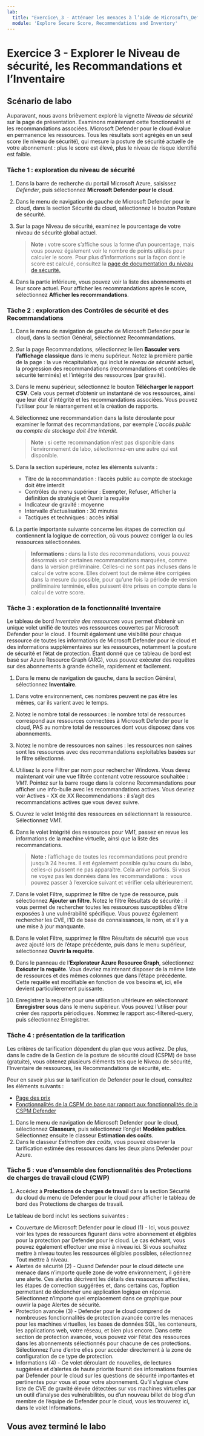 ```yaml
---
lab:
  title: "Exercice\_3 - Atténuer les menaces à l’aide de Microsoft\_Defender\_pour\_le\_cloud"
  module: 'Explore Secure Score, Recommendations and Inventory'
---
```


# Exercice 3 - Explorer le Niveau de sécurité, les Recommandations et l’Inventaire

## Scénario de labo

Auparavant, nous avons brièvement exploré la vignette *Niveau de sécurité* sur la page de présentation. Examinons maintenant cette fonctionnalité et les recommandations associées. Microsoft Defender pour le cloud évalue en permanence les ressources. Tous les résultats sont agrégés en un seul score (le niveau de sécurité), qui mesure la posture de sécurité actuelle de votre abonnement : plus le score est élevé, plus le niveau de risque identifié est faible.

### Tâche 1 : exploration du niveau de sécurité

1. Dans la barre de recherche du portail Microsoft Azure, saisissez *Defender*, puis sélectionnez **Microsoft Defender pour le cloud**.

1. Dans le menu de navigation de gauche de Microsoft Defender pour le cloud, dans la section Sécurité du cloud, sélectionnez le bouton Posture de sécurité.

1. Sur la page Niveau de sécurité, examinez le pourcentage de votre niveau de sécurité global actuel.

    >**Note :** votre score s’affiche sous la forme d’un pourcentage, mais vous pouvez également voir le nombre de points utilisés pour calculer le score. Pour plus d’informations sur la façon dont le score est calculé, consultez la [page de documentation du niveau de sécurité.](https://docs.microsoft.com/azure/security-center/secure-score-security-controls#how-your-secure-score-is-calculated)

1. Dans la partie inférieure, vous pouvez voir la liste des abonnements et leur score actuel. Pour afficher les recommandations après le score, sélectionnez **Afficher les recommandations**.

### Tâche 2 : exploration des Contrôles de sécurité et des Recommandations

1. Dans le menu de navigation de gauche de Microsoft Defender pour le cloud, dans la section Général, sélectionnez Recommandations.

1. Sur la page Recommandations, sélectionnez le lien **Basculer vers l’affichage classique** dans le menu supérieur. Notez la première partie de la page : la vue récapitulative, qui inclut le *niveau de sécurité* actuel, la progression des recommandations (recommandations et contrôles de sécurité terminés) et l’intégrité des ressources (par gravité).

1. Dans le menu supérieur, sélectionnez le bouton **Télécharger le rapport CSV**. Cela vous permet d’obtenir un instantané de vos ressources, ainsi que leur état d’intégrité et les recommandations associées. Vous pouvez l’utiliser pour le réarrangement et la création de rapports.

1. Sélectionnez une recommandation dans la liste déroulante pour examiner le format des recommandations, par exemple *L’accès public au compte de stockage doit être interdit*. 

     >**Note :** si cette recommandation n’est pas disponible dans l’environnement de labo, sélectionnez-en une autre qui est disponible.

1. Dans la section supérieure, notez les éléments suivants :

     - Titre de la recommandation : l’accès public au compte de stockage doit être interdit
     - Contrôles du menu supérieur : Exempter, Refuser, Afficher la définition de stratégie et Ouvrir la requête
     - Indicateur de gravité : moyenne
     - Intervalle d’actualisation : 30 minutes
     - Tactiques et techniques : accès initial

1. La partie importante suivante concerne les étapes de correction qui contiennent la logique de correction, où vous pouvez corriger la ou les ressources sélectionnées.

    >**Informations :** dans la liste des recommandations, vous pouvez désormais voir certaines recommandations marquées, comme dans la version préliminaire. Celles-ci ne sont pas incluses dans le calcul de votre score. Elles doivent tout de même être corrigées dans la mesure du possible, pour qu’une fois la période de version préliminaire terminée, elles puissent être prises en compte dans le calcul de votre score.

### Tâche 3 : exploration de la fonctionnalité Inventaire

Le tableau de bord *Inventaire des ressources* vous permet d’obtenir un unique volet unifié de toutes vos ressources couvertes par Microsoft Defender pour le cloud. Il fournit également une visibilité pour chaque ressource de toutes les informations de Microsoft Defender pour le cloud et des informations supplémentaires sur les ressources, notamment la posture de sécurité et l’état de protection. Étant donné que ce tableau de bord est basé sur Azure Resource Graph (ARG), vous pouvez exécuter des requêtes sur des abonnements à grande échelle, rapidement et facilement.

1. Dans le menu de navigation de gauche, dans la section Général, sélectionnez **Inventaire**.

<!--- 1. Hover to the Summaries strip at the top of the page.--->

1. Dans votre environnement, ces nombres peuvent ne pas être les mêmes, car ils varient avec le temps.

1. Notez le nombre total de ressources : le nombre total de ressources correspond aux ressources connectées à Microsoft Defender pour le cloud, PAS au nombre total de ressources dont vous disposez dans vos abonnements.

1. Notez le nombre de ressources non saines : les ressources non saines sont les ressources avec des recommandations exploitables basées sur le filtre sélectionné.

1. Utilisez la zone Filtrer par nom pour rechercher Windows. Vous devez maintenant voir une vue filtrée contenant votre ressource souhaitée : *VM1*. Pointez sur la barre rouge dans la colonne Recommandations pour afficher une info-bulle avec les recommandations actives. Vous devriez voir Actives - XX de XX Recommendations : il s’agit des recommandations actives que vous devez suivre.

1. Ouvrez le volet Intégrité des ressources en sélectionnant la ressource. Sélectionnez *VM1*.

1. Dans le volet Intégrité des ressources pour *VM1*, passez en revue les informations de la machine virtuelle, ainsi que la liste des recommandations.

    >**Note :** l’affichage de toutes les recommandations peut prendre jusqu’à 24 heures. Il est également possible qu’au cours du labo, celles-ci puissent ne pas apparaître. Cela arrive parfois. Si vous ne voyez pas les données dans les recommandations :  vous pouvez passer à l’exercice suivant et vérifier cela ultérieurement.

1. Dans le volet Filtre, supprimez le filtre de type de ressource, puis sélectionnez **Ajouter un filtre**. Notez le filtre Résultats de sécurité : il vous permet de rechercher toutes les ressources susceptibles d’être exposées à une vulnérabilité spécifique. Vous pouvez également rechercher les CVE, l’ID de base de connaissances, le nom, et s’il y a une mise à jour manquante.

1. Dans le volet Filtre, supprimez le filtre Résultats de sécurité que vous avez ajouté lors de l’étape précédente, puis dans le menu supérieur, sélectionnez **Ouvrir la requête**.

1. Dans le panneau de l’**Explorateur Azure Resource Graph**, sélectionnez **Exécuter la requête**. Vous devriez maintenant disposer de la même liste de ressources et des mêmes colonnes que dans l’étape précédente. Cette requête est modifiable en fonction de vos besoins et, ici, elle devient particulièrement puissante.

1. Enregistrez la requête pour une utilisation ultérieure en sélectionnant **Enregistrer sous** dans le menu supérieur. Vous pouvez l’utiliser pour créer des rapports périodiques. Nommez le rapport asc-filtered-query, puis sélectionnez Enregistrer.

### Tâche 4 : présentation de la tarification

Les critères de tarification dépendent du plan que vous activez. De plus, dans le cadre de la Gestion de la posture de sécurité cloud (CSPM) de base (gratuite), vous obtenez plusieurs éléments tels que le Niveau de sécurité, l’Inventaire de ressources, les Recommandations de sécurité, etc.

Pour en savoir plus sur la tarification de Defender pour le cloud, consultez les éléments suivants :

- [Page des prix](https://azure.microsoft.com/pricing/details/defender-for-cloud/?v=17.23h)
- [Fonctionnalités de la CSPM de base par rapport aux fonctionnalités de la CSPM Defender](https://learn.microsoft.com/azure/defender-for-cloud/concept-cloud-security-posture-management)

1. Dans le menu de navigation de Microsoft Defender pour le cloud, sélectionnez **Classeurs**, puis sélectionnez l’onglet **Modèles publics**. Sélectionnez ensuite le classeur **Estimation des coûts**.
1. Dans le classeur *Estimation des coûts*, vous pouvez observer la tarification estimée des ressources dans les deux plans Defender pour Azure.

### Tâche 5 : vue d’ensemble des fonctionnalités des Protections de charges de travail cloud (CWP)

1. Accédez à **Protections de charges de travail** dans la section Sécurité du cloud du menu de Defender pour le cloud pour afficher le tableau de bord des Protections de charges de travail.

Le tableau de bord inclut les sections suivantes :

- Couverture de Microsoft Defender pour le cloud (1) - Ici, vous pouvez voir les types de ressources figurant dans votre abonnement et éligibles pour la protection par Defender pour le cloud. Le cas échéant, vous pouvez également effectuer une mise à niveau ici. Si vous souhaitez mettre à niveau toutes les ressources éligibles possibles, sélectionnez Tout mettre à niveau.
- Alertes de sécurité (2) - Quand Defender pour le cloud détecte une menace dans n’importe quelle zone de votre environnement, il génère une alerte. Ces alertes décrivent les détails des ressources affectées, les étapes de correction suggérées et, dans certains cas, l’option permettant de déclencher une application logique en réponse. Sélectionnez n’importe quel emplacement dans ce graphique pour ouvrir la page Alertes de sécurité.
- Protection avancée (3) - Defender pour le cloud comprend de nombreuses fonctionnalités de protection avancée contre les menaces pour les machines virtuelles, les bases de données SQL, les conteneurs, les applications web, votre réseau, et bien plus encore. Dans cette section de protection avancée, vous pouvez voir l’état des ressources dans les abonnements sélectionnés pour chacune de ces protections. Sélectionnez l’une d’entre elles pour accéder directement à la zone de configuration de ce type de protection.
- Informations (4) - Ce volet déroulant de nouvelles, de lectures suggérées et d’alertes de haute priorité fournit des informations fournies par Defender pour le cloud sur les questions de sécurité importantes et pertinentes pour vous et pour votre abonnement. Qu’il s’agisse d’une liste de CVE de gravité élevée détectées sur vos machines virtuelles par un outil d’analyse des vulnérabilités, ou d’un nouveau billet de blog d’un membre de l’équipe de Defender pour le cloud, vous les trouverez ici, dans le volet Informations.

## Vous avez terminé le labo
